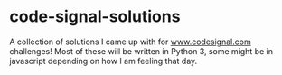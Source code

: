 # code-signal-solutions
A collection of solutions I came up with for www.codesignal.com challenges! Most of these will be written in Python 3, some might be in javascript depending on how I am feeling that day. 